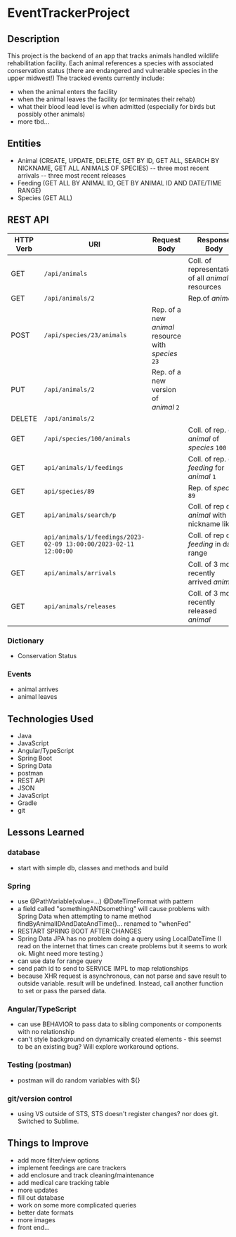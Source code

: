 # EventTrackerProject

## Description
This project is the backend of an app that tracks animals handled wildlife rehabilitation facility. Each animal references a species with associated conservation status (there are endangered and vulnerable species in the upper midwest!) The tracked events currently include:

- when the animal enters the facility
- when the animal leaves the facility (or terminates their rehab)
- what their blood lead level is when admitted (especially for birds but possibly other animals)
- more tbd...

## Entities
- Animal (CREATE, UPDATE, DELETE, GET BY ID, GET ALL, SEARCH BY NICKNAME, GET ALL ANIMALS OF SPECIES)
-- three most recent arrivals
-- three most recent releases
- Feeding (GET ALL BY ANIMAL ID, GET BY ANIMAL ID AND DATE/TIME RANGE)
- Species (GET ALL)

## REST API
| HTTP Verb | URI                        | Request Body                           | Response Body                                           |
|-----------|----------------------------|----------------------------------------|---------------------------------------------------------|
| GET       | `/api/animals`             |                                        | Coll. of representations of all _animal_ resources      |
| GET       | `/api/animals/2`           |                                        | Rep.of _animal_ `2`                                     |
| POST      | `/api/species/23/animals`             | Rep. of a new _animal_ resource with _species_ `23`      |                                                         |
| PUT       | `/api/animals/2`           | Rep. of a new version of _animal_ `2`  |                                                         |
| DELETE    | `/api/animals/2`           |                                        |                                                         |
| GET       | `/api/species/100/animals` |                                        | Coll. of rep. of _animal_ of _species_ `100`           | 
| GET       | `api/animals/1/feedings`   |                                        | Coll. of rep. of _feeding_ for _animal_ `1`            | 
| GET       | `api/species/89`           |                                        | Rep. of _species_ `89` |
| GET       | `api/animals/search/p`     |                                        | Coll. of rep of _animal_ with nickname like `p`  |
| GET | `api/animals/1/feedings/2023-02-09 13:00:00/2023-02-11 12:00:00` |   | Coll. of rep of _feeding_ in date range |
| GET | `api/animals/arrivals` |   | Coll. of 3 most recently arrived _animal_ |
| GET | `api/animals/releases` |   | Coll. of 3 most recently released _animal_ |

### Dictionary
- Conservation Status

### Events
- animal arrives
- animal leaves

## Technologies Used
- Java
- JavaScript
- Angular/TypeScript
- Spring Boot
- Spring Data
- postman
- REST API
- JSON
- JavaScript
- Gradle
- git

## Lessons Learned
### database
- start with simple db, classes and methods and build
### Spring
- use @PathVariable(value=...) @DateTimeFormat with pattern
- a field called "somethingANDsomething" will cause problems with Spring Data when attempting to name method findByAnimalIDAndDateAndTime()... renamed to "whenFed"
- RESTART SPRING BOOT AFTER CHANGES
- Spring Data JPA has no problem doing a query using LocalDateTime (I read on the internet that times can create problems but it seems to work ok. Might need more testing.)
- can use date for range query
- send path id to send to SERVICE IMPL to map relationships
- because XHR request is asynchronous, can not parse and save result to outside variable. result will be undefined. Instead, call another function to set or pass the parsed data.
### Angular/TypeScript
- can use BEHAVIOR  to pass data to sibling components or components with no relationship
- can't style background on dynamically created elements - this seemst to be an existing bug? Will explore workaround options.
### Testing (postman)
- postman will do random variables with ${}
### git/version control
- using VS outside of STS, STS doesn't register changes? nor does git. Switched to Sublime.

## Things to Improve
- add more filter/view options
- implement feedings are care trackers
- add enclosure and track cleaning/maintenance
- add medical care tracking table
- more updates
- fill out database
- work on some more complicated queries
- better date formats
- more images
- front end...
